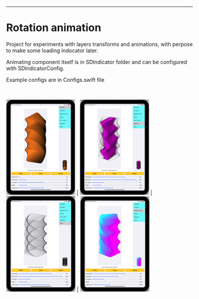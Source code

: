---------------------------
Rotation animation
==================

Project for experiments with layers transforms and animations, with perpose to make some loading indocator later. 

Animating component itself is in SDIndicator folder and can be configured with SDIndicatorConfig.

Example configs are in Configs.swift file

<br />

![](Art/Screenshot_1.png) | ![](Art/Screenshot_2.png) | ![](Art/Screenshot_3.png) | ![](Art/Screenshot_4.png)

<br />
